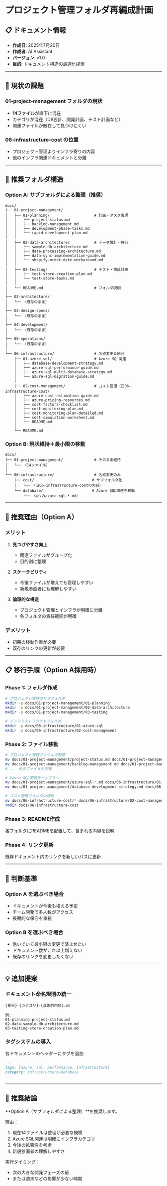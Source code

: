 # プロジェクト管理フォルダ再編成計画

## 📋 ドキュメント情報
- **作成日**: 2025年7月20日
- **作成者**: AI Assistant
- **バージョン**: v1.0
- **目的**: ドキュメント構造の最適化提案

---

## 🎯 現状の課題

### 01-project-management フォルダの現状
- **14ファイル**が直下に混在
- カテゴリが混在（DB設計、開発計画、テスト計画など）
- 関連ファイルが散在して見つけにくい

### 06-infrastructure-cost の位置
- プロジェクト管理よりインフラ寄りの内容
- 他のインフラ関連ドキュメントと分離

---

## 📂 推奨フォルダ構造

### Option A: サブフォルダによる整理（推奨）

```
docs/
├── 01-project-management/
│   ├── 01-planning/                    # 計画・タスク管理
│   │   ├── project-status.md
│   │   ├── backlog-management.md
│   │   ├── development-phase-tasks.md
│   │   └── rapid-development-plan.md
│   │
│   ├── 02-data-architecture/           # データ設計・移行
│   │   ├── sample-db-architecture.md
│   │   ├── data-processing-architecture.md
│   │   ├── data-sync-implementation-guide.md
│   │   └── shopify-order-date-workaround.md
│   │
│   ├── 03-testing/                     # テスト・検証計画
│   │   ├── test-store-creation-plan.md
│   │   └── test-store-tasks.md
│   │
│   └── README.md                       # フォルダ説明
│
├── 02-architecture/
│   └── （既存のまま）
│
├── 03-design-specs/
│   └── （既存のまま）
│
├── 04-development/
│   └── （既存のまま）
│
├── 05-operations/
│   └── （既存のまま）
│
└── 06-infrastructure/                  # 名称変更＆統合
    ├── 01-azure-sql/                   # Azure SQL関連
    │   ├── database-development-strategy.md
    │   ├── azure-sql-performance-guide.md
    │   ├── azure-sql-multi-database-strategy.md
    │   └── azure-sql-migration-guide.md
    │
    ├── 02-cost-management/             # コスト管理（旧06-infrastructure-cost）
    │   ├── azure-cost-estimation-guide.md
    │   ├── azure-pricing-resources.md
    │   ├── cost-factors-checklist.md
    │   ├── cost-monitoring-plan.md
    │   ├── cost-monitoring-plan-detailed.md
    │   ├── cost-simulation-worksheet.md
    │   └── README.md
    │
    └── README.md
```

### Option B: 現状維持＋最小限の移動

```
docs/
├── 01-project-management/              # そのまま維持
│   └── （14ファイル）
│
└── 06-infrastructure/                  # 名称変更のみ
    ├── cost/                          # サブフォルダ化
    │   └── （旧06-infrastructure-costの内容）
    └── database/                      # Azure SQL関連を移動
        └── （4つのazure-sql-*.md）
```

---

## 🎯 推奨理由（Option A）

### メリット
1. **見つけやすさ向上**
   - 関連ファイルがグループ化
   - 目的別に整理

2. **スケーラビリティ**
   - 今後ファイルが増えても管理しやすい
   - 新規参画者にも理解しやすい

3. **論理的な構造**
   - プロジェクト管理とインフラが明確に分離
   - 各フォルダの責任範囲が明確

### デメリット
- 初期の移動作業が必要
- 既存のリンクの更新が必要

---

## 📋 移行手順（Option A採用時）

### Phase 1: フォルダ作成
```bash
# プロジェクト管理のサブフォルダ
mkdir -p docs/01-project-management/01-planning
mkdir -p docs/01-project-management/02-data-architecture
mkdir -p docs/01-project-management/03-testing

# インフラストラクチャフォルダ
mkdir -p docs/06-infrastructure/01-azure-sql
mkdir -p docs/06-infrastructure/02-cost-management
```

### Phase 2: ファイル移動
```bash
# プロジェクト管理ファイルの整理
mv docs/01-project-management/project-status.md docs/01-project-management/01-planning/
mv docs/01-project-management/backlog-management.md docs/01-project-management/01-planning/
# ... 他のファイルも同様

# Azure SQL関連をインフラへ
mv docs/01-project-management/azure-sql-*.md docs/06-infrastructure/01-azure-sql/
mv docs/01-project-management/database-development-strategy.md docs/06-infrastructure/01-azure-sql/

# コスト管理フォルダの移動
mv docs/06-infrastructure-cost/* docs/06-infrastructure/02-cost-management/
rmdir docs/06-infrastructure-cost
```

### Phase 3: README作成
各フォルダにREADMEを配置して、含まれる内容を説明

### Phase 4: リンク更新
既存ドキュメント内のリンクを新しいパスに更新

---

## 🤔 判断基準

### Option A を選ぶべき場合
- ドキュメントが今後も増える予定
- チーム開発で多人数がアクセス
- 長期的な保守を重視

### Option B を選ぶべき場合
- 急いでいて最小限の変更で済ませたい
- ドキュメント数がこれ以上増えない
- 既存のリンクを変更したくない

---

## 💡 追加提案

### ドキュメント命名規則の統一
```
{番号}-{カテゴリ}-{具体的内容}.md

例:
01-planning-project-status.md
02-data-sample-db-architecture.md
03-testing-store-creation-plan.md
```

### タグシステムの導入
各ドキュメントのヘッダーにタグを追加
```markdown
---
tags: [azure, sql, performance, infrastructure]
category: infrastructure/database
---
```

---

## 🎉 推奨結論

**Option A（サブフォルダによる整理）**を推奨します。

理由：
1. 現在14ファイルは整理が必要な規模
2. Azure SQL関連は明確にインフラカテゴリ
3. 今後の拡張性を考慮
4. 新規参画者の理解しやすさ

実行タイミング：
- 次の大きな開発フェーズの前
- または週末などの影響が少ない時期 